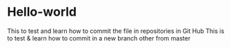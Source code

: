 # Hello-world
This to test and learn how to commit the file in repositories in Git Hub
This is to test & learn how to commit in a new branch other from master
